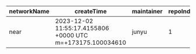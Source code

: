 | networkName | createTime                                                | maintainer | repoIndex | repoURL                                  | branchName | commitId1URL                                                                             | commitId2URL                                                                             | keyfile               | simpleCompareURL                                                                                                 | originCompareURL                                                                                                                     |
| ----------- | --------------------------------------------------------- | ---------- | --------- | ---------------------------------------- | ---------- | ---------------------------------------------------------------------------------------- | ---------------------------------------------------------------------------------------- | --------------------- | ---------------------------------------------------------------------------------------------------------------- | ------------------------------------------------------------------------------------------------------------------------------------ |
| near        | 2023-12-02 11:55:17.4155806 +0000 UTC m=+173175.100034610 | junyu      | 1         | [link](https://github.com/near/nearcore) | master     | [link](https://github.com/near/nearcore/commit/b5943dc3665c17f92c14efb3c174ee2890ac93f7) | [link](https://github.com/near/nearcore/commit/21851d285383c754dc579fd4d607793accfed0ea) | ./core/primitives/src | [link](https://github.com/yushion-safulet/weekly-update/compare/near_master_1_b5943dc3...near_master_1_21851d28) | [link](https://github.com/near/nearcore/compare/b5943dc3665c17f92c14efb3c174ee2890ac93f7...21851d285383c754dc579fd4d607793accfed0ea) |

